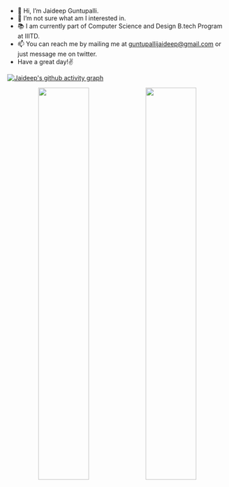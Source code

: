 - 👋 Hi, I’m Jaideep Guntupalli.
- 👀 I’m not sure what am I interested in.
- :books: I am currently part of Computer Science and Design B.tech Program at IIITD.
- 📫 You can reach me by mailing me at guntupallijaideep@gmail.com or just message me on twitter.
- Have a great day!:v:

[![Jaideep's github activity graph](https://activity-graph.herokuapp.com/graph?username=JaideepGuntupalli&theme=xcode)](https://github.com/JaideepGuntupalli)

<!-- [![Anurag's GitHub stats](https://github-readme-stats.vercel.app/api?username=JaideepGuntupalli&count_private=true&theme=dark&show_icons=true)](https://github.com/JaideepGuntupalli) -->

<p align="center">
	
  <img width="48%" src="https://github-readme-stats.vercel.app/api?username=JaideepGuntupalli&count_private=true&theme=radical&show_icons=true" />
  <img width="48%" src="https://github-readme-streak-stats.herokuapp.com/?user=JaideepGuntupalli&theme=radical" />
</p>

<!---
JaideepGuntupalli/JaideepGuntupalli is a ✨ special ✨ repository because its `README.md` (this file) appears on your GitHub profile.
You can click the Preview link to take a look at your changes.
--->
